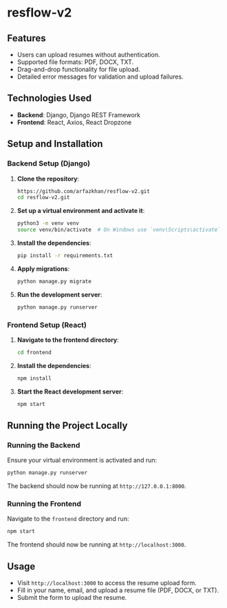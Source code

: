 # resflow-v2




## Features

- Users can upload resumes without authentication.
- Supported file formats: PDF, DOCX, TXT.
- Drag-and-drop functionality for file upload.
- Detailed error messages for validation and upload failures.

## Technologies Used

- **Backend**: Django, Django REST Framework
- **Frontend**: React, Axios, React Dropzone

## Setup and Installation

### Backend Setup (Django)

1. **Clone the repository**:

    ```bash
    https://github.com/arfazkhan/resflow-v2.git
    cd resflow-v2.git
    ```

2. **Set up a virtual environment and activate it**:

    ```bash
    python3 -m venv venv
    source venv/bin/activate  # On Windows use `venv\Scripts\activate`
    ```

3. **Install the dependencies**:

    ```bash
    pip install -r requirements.txt
    ```

4. **Apply migrations**:

    ```bash
    python manage.py migrate
    ```



5. **Run the development server**:

    ```bash
    python manage.py runserver
    ```

### Frontend Setup (React)

1. **Navigate to the frontend directory**:

    ```bash
    cd frontend
    ```

2. **Install the dependencies**:

    ```bash
    npm install
    ```

3. **Start the React development server**:

    ```bash
    npm start
    ```

## Running the Project Locally

### Running the Backend

Ensure your virtual environment is activated and run:

```bash
python manage.py runserver
```

The backend should now be running at `http://127.0.0.1:8000`.

### Running the Frontend

Navigate to the `frontend` directory and run:

```bash
npm start
```

The frontend should now be running at `http://localhost:3000`.

## Usage

- Visit `http://localhost:3000` to access the resume upload form.
- Fill in your name, email, and upload a resume file (PDF, DOCX, or TXT).
- Submit the form to upload the resume.

